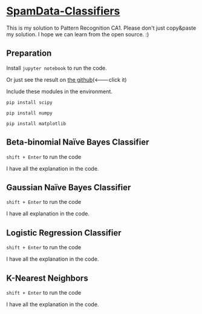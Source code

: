 # [SpamData-Classifiers](https://github.com/haofengsiji/spamData-classifiers)

This is my solution to Pattern Recognition CA1. Please don't just copy&paste my solution. I hope we can learn from the open source. :)

## Preparation

Install `jupyter notebook` to run the code. 

Or just see the result  on [the github](https://github.com/haofengsiji/spamData-classifiers)(<---click it)

Include these modules in the environment.

`pip install scipy`

`pip install numpy`

`pip install matplotlib`

## Beta-binomial Naïve Bayes Classifier

`shift + Enter` to run the code

I have all the explanation in the code.

## Gaussian Naïve Bayes Classifier

`shift + Enter` to run the code

I have all explanation in the code.

## Logistic Regression Classifier

`shift + Enter` to run the code

I have all the explanation in the code.

## K-Nearest Neighbors

`shift + Enter` to run the code

I have all the explanation in the code.

